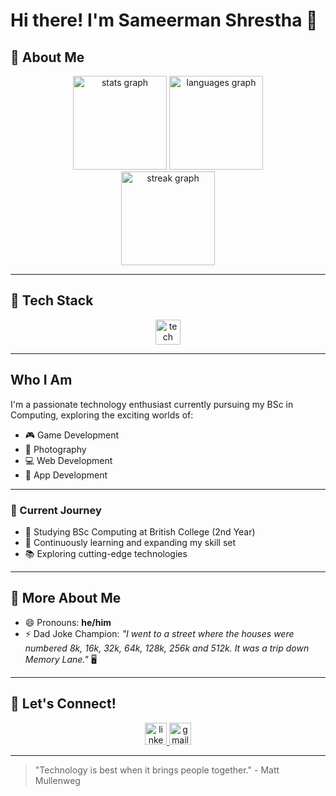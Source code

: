 # Hi there! I'm Sameerman Shrestha 👋

## 🌟 About Me

<div align="center"> 
  <img src="https://github-readme-stats.vercel.app/api?username=shresthasameerman&hide_title=false&hide_rank=false&show_icons=true&include_all_commits=true&count_private=true&disable_animations=false&theme=dracula&locale=en&hide_border=false&order=1" height="150" alt="stats graph" /> 
  <img src="https://github-readme-stats.vercel.app/api/top-langs?username=shresthasameerman&locale=en&hide_title=false&layout=compact&card_width=320&langs_count=5&theme=dracula&hide_border=false&order=2" height="150" alt="languages graph" /> 
</div>

<div align="center">
  <img src="https://github-readme-streak-stats.herokuapp.com?user=shresthasameerman&theme=dracula&hide_border=false" height="150" alt="streak graph" />
</div>

---

## 🚀 Tech Stack
<div align="center"> 
  <img src="https://skillicons.dev/icons?i=py,javascript,react,godot,html,css,git,github,vscode" height="40" alt="tech stack" /> 
</div>

---

## Who I Am

I'm a passionate technology enthusiast currently pursuing my BSc in Computing, exploring the exciting worlds of:

- 🎮 Game Development
- 📸 Photography
- 💻 Web Development
- 📱 App Development

---

### 🌱 Current Journey
- 🏫 Studying BSc Computing at British College (2nd Year)
- 🚀 Continuously learning and expanding my skill set
- 📚 Exploring cutting-edge technologies

---

## 🤔 More About Me

- 😄 Pronouns: **he/him**
- ⚡ Dad Joke Champion: *"I went to a street where the houses were numbered 8k, 16k, 32k, 64k, 128k, 256k and 512k. It was a trip down Memory Lane."* 🖥️

---

## 🤝 Let's Connect!

<div align="center"> 
  <a href="YOUR_LINKEDIN_URL" target="_blank"> 
    <img src="https://img.shields.io/static/v1?message=LinkedIn&logo=linkedin&label=&color=0077B5&logoColor=white&labelColor=&style=for-the-badge" height="35" alt="linkedin logo" /> 
  </a> 
  <a href="mailto:YOUR_EMAIL" target="_blank"> 
    <img src="https://img.shields.io/static/v1?message=Gmail&logo=gmail&label=&color=D14836&logoColor=white&labelColor=&style=for-the-badge" height="35" alt="gmail logo" /> 
  </a> 
</div>

---

> "Technology is best when it brings people together." - Matt Mullenweg
